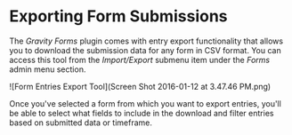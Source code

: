 # Exporting Form Submissions

The *Gravity Forms* plugin comes with entry export functionality that allows you to download the submission data for any form in CSV format. You can access this tool from the *Import/Export* submenu item under the *Forms* admin menu section.

![Form Entries Export Tool](Screen Shot 2016-01-12 at 3.47.46 PM.png)

Once you've selected a form from which you want to export entries, you'll be able to select what fields to include in the download and filter entries based on submitted data or timeframe.